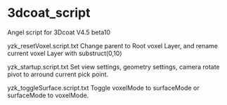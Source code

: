 # 3dcoat_script
Angel script for 3Dcoat V4.5 beta10

yzk_resetVoxel.script.txt
Change parent to Root voxel Layer, and rename current voxel Layer with substruct(0,10)

yzk_startup.script.txt
Set view settings, geometry settings, camera rotate pivot to arround current pick point.

yzk_toggleSurface.script.txt
Toggle voxelMode to surfaceMode or surfaceMode to voxelMode.
